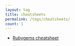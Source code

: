```yaml
---
layout: tag
title: cheatsheets
permalink: /tags/cheatsheets/
count: 1
---
```


- [Rubygems cheatsheet](https://longly.info/2023/02/18/RubyGems-CheatSheet.html)
